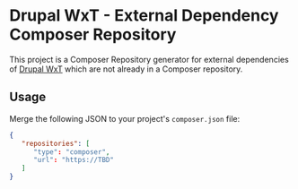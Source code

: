# Drupal WxT - External Dependency Composer Repository

This project is a Composer Repository generator for external dependencies of [Drupal WxT](https://github.com/drupalwxt/wxt) which are not already in a Composer repository.

## Usage

Merge the following JSON to your project's `composer.json` file:

```json
{
   "repositories": [
      "type": "composer",
      "url": "https://TBD"
   ]
}
```